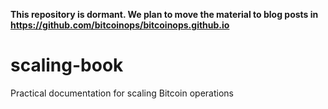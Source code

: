 **This repository is dormant. We plan to move the material to blog posts in https://github.com/bitcoinops/bitcoinops.github.io**

# scaling-book

Practical documentation for scaling Bitcoin operations
